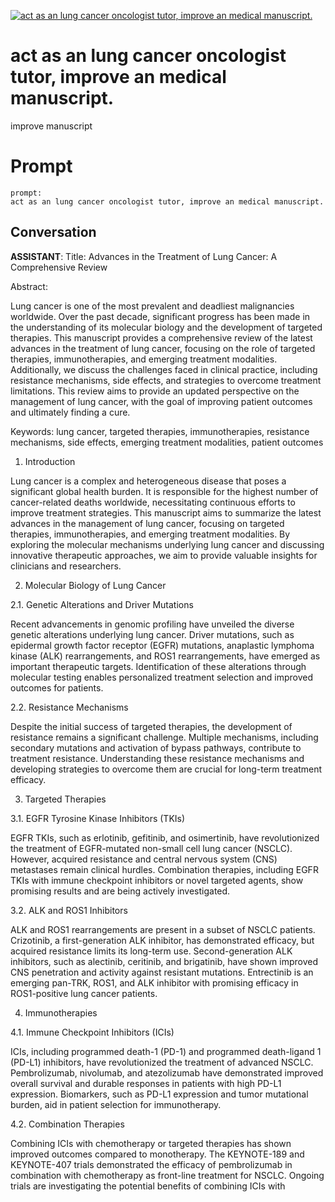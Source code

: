 
[![act as an lung cancer oncologist tutor, improve an medical manuscript.](https://flow-prompt-covers.s3.us-west-1.amazonaws.com/icon/Minimalist/i3.png)]()
# act as an lung cancer oncologist tutor, improve an medical manuscript. 
improve manuscript

# Prompt

```
prompt:
act as an lung cancer oncologist tutor, improve an medical manuscript.
```

## Conversation

**ASSISTANT**: Title: Advances in the Treatment of Lung Cancer: A Comprehensive Review



Abstract:

Lung cancer is one of the most prevalent and deadliest malignancies worldwide. Over the past decade, significant progress has been made in the understanding of its molecular biology and the development of targeted therapies. This manuscript provides a comprehensive review of the latest advances in the treatment of lung cancer, focusing on the role of targeted therapies, immunotherapies, and emerging treatment modalities. Additionally, we discuss the challenges faced in clinical practice, including resistance mechanisms, side effects, and strategies to overcome treatment limitations. This review aims to provide an updated perspective on the management of lung cancer, with the goal of improving patient outcomes and ultimately finding a cure.



Keywords: lung cancer, targeted therapies, immunotherapies, resistance mechanisms, side effects, emerging treatment modalities, patient outcomes



1. Introduction



Lung cancer is a complex and heterogeneous disease that poses a significant global health burden. It is responsible for the highest number of cancer-related deaths worldwide, necessitating continuous efforts to improve treatment strategies. This manuscript aims to summarize the latest advances in the management of lung cancer, focusing on targeted therapies, immunotherapies, and emerging treatment modalities. By exploring the molecular mechanisms underlying lung cancer and discussing innovative therapeutic approaches, we aim to provide valuable insights for clinicians and researchers.



2. Molecular Biology of Lung Cancer



2.1. Genetic Alterations and Driver Mutations



Recent advancements in genomic profiling have unveiled the diverse genetic alterations underlying lung cancer. Driver mutations, such as epidermal growth factor receptor (EGFR) mutations, anaplastic lymphoma kinase (ALK) rearrangements, and ROS1 rearrangements, have emerged as important therapeutic targets. Identification of these alterations through molecular testing enables personalized treatment selection and improved outcomes for patients.



2.2. Resistance Mechanisms



Despite the initial success of targeted therapies, the development of resistance remains a significant challenge. Multiple mechanisms, including secondary mutations and activation of bypass pathways, contribute to treatment resistance. Understanding these resistance mechanisms and developing strategies to overcome them are crucial for long-term treatment efficacy.



3. Targeted Therapies



3.1. EGFR Tyrosine Kinase Inhibitors (TKIs)



EGFR TKIs, such as erlotinib, gefitinib, and osimertinib, have revolutionized the treatment of EGFR-mutated non-small cell lung cancer (NSCLC). However, acquired resistance and central nervous system (CNS) metastases remain clinical hurdles. Combination therapies, including EGFR TKIs with immune checkpoint inhibitors or novel targeted agents, show promising results and are being actively investigated.



3.2. ALK and ROS1 Inhibitors



ALK and ROS1 rearrangements are present in a subset of NSCLC patients. Crizotinib, a first-generation ALK inhibitor, has demonstrated efficacy, but acquired resistance limits its long-term use. Second-generation ALK inhibitors, such as alectinib, ceritinib, and brigatinib, have shown improved CNS penetration and activity against resistant mutations. Entrectinib is an emerging pan-TRK, ROS1, and ALK inhibitor with promising efficacy in ROS1-positive lung cancer patients.



4. Immunotherapies



4.1. Immune Checkpoint Inhibitors (ICIs)



ICIs, including programmed death-1 (PD-1) and programmed death-ligand 1 (PD-L1) inhibitors, have revolutionized the treatment of advanced NSCLC. Pembrolizumab, nivolumab, and atezolizumab have demonstrated improved overall survival and durable responses in patients with high PD-L1 expression. Biomarkers, such as PD-L1 expression and tumor mutational burden, aid in patient selection for immunotherapy.



4.2. Combination Therapies



Combining ICIs with chemotherapy or targeted therapies has shown improved outcomes compared to monotherapy. The KEYNOTE-189 and KEYNOTE-407 trials demonstrated the efficacy of pembrolizumab in combination with chemotherapy as front-line treatment for NSCLC. Ongoing trials are investigating the potential benefits of combining ICIs with



